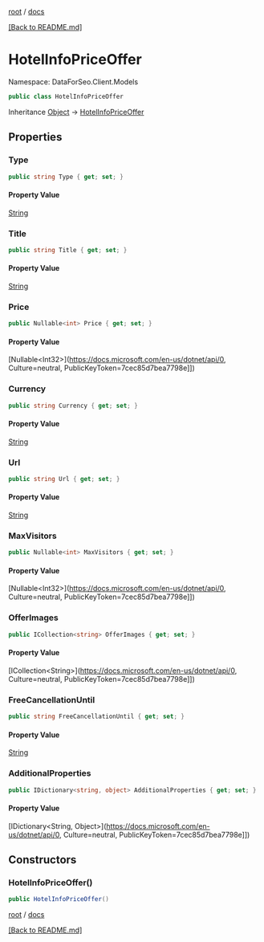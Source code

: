 [root](./../ "root") / [docs](./ "docs")

[[Back to README.md]](./../README.md "[Back to README.md]")

# HotelInfoPriceOffer

Namespace: DataForSeo.Client.Models

```csharp
public class HotelInfoPriceOffer
```

Inheritance [Object](https://docs.microsoft.com/en-us/dotnet/api/Object) → [HotelInfoPriceOffer](./HotelInfoPriceOffer.md)

## Properties

### **Type**

```csharp
public string Type { get; set; }
```

#### Property Value

[String](https://docs.microsoft.com/en-us/dotnet/api/String)<br>

### **Title**

```csharp
public string Title { get; set; }
```

#### Property Value

[String](https://docs.microsoft.com/en-us/dotnet/api/String)<br>

### **Price**

```csharp
public Nullable<int> Price { get; set; }
```

#### Property Value

[Nullable&lt;Int32&gt;](https://docs.microsoft.com/en-us/dotnet/api/0, Culture=neutral, PublicKeyToken=7cec85d7bea7798e]])<br>

### **Currency**

```csharp
public string Currency { get; set; }
```

#### Property Value

[String](https://docs.microsoft.com/en-us/dotnet/api/String)<br>

### **Url**

```csharp
public string Url { get; set; }
```

#### Property Value

[String](https://docs.microsoft.com/en-us/dotnet/api/String)<br>

### **MaxVisitors**

```csharp
public Nullable<int> MaxVisitors { get; set; }
```

#### Property Value

[Nullable&lt;Int32&gt;](https://docs.microsoft.com/en-us/dotnet/api/0, Culture=neutral, PublicKeyToken=7cec85d7bea7798e]])<br>

### **OfferImages**

```csharp
public ICollection<string> OfferImages { get; set; }
```

#### Property Value

[ICollection&lt;String&gt;](https://docs.microsoft.com/en-us/dotnet/api/0, Culture=neutral, PublicKeyToken=7cec85d7bea7798e]])<br>

### **FreeCancellationUntil**

```csharp
public string FreeCancellationUntil { get; set; }
```

#### Property Value

[String](https://docs.microsoft.com/en-us/dotnet/api/String)<br>

### **AdditionalProperties**

```csharp
public IDictionary<string, object> AdditionalProperties { get; set; }
```

#### Property Value

[IDictionary&lt;String, Object&gt;](https://docs.microsoft.com/en-us/dotnet/api/0, Culture=neutral, PublicKeyToken=7cec85d7bea7798e]])<br>

## Constructors

### **HotelInfoPriceOffer()**

```csharp
public HotelInfoPriceOffer()
```

[root](./../ "root") / [docs](./ "docs")

[[Back to README.md]](./../README.md "[Back to README.md]")